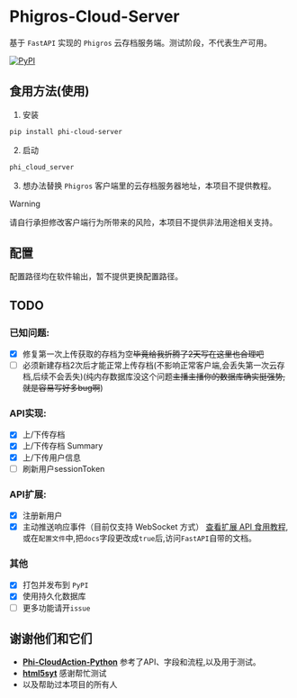 # Phigros-Cloud-Server

基于 `FastAPI` 实现的 `Phigros` 云存档服务端。测试阶段，不代表生产可用。

[![PyPI](https://img.shields.io/pypi/v/phi-cloud-server.svg?label=phi-cloud-server)](https://pypi.org/project/phi-cloud-server/)

## 食用方法(使用)

1. 安装
```bash
pip install phi-cloud-server
```

2. 启动
```bash
phi_cloud_server
```

3. 想办法替换 `Phigros` 客户端里的云存档服务器地址，本项目不提供教程。
> [!WARNING]
> 请自行承担修改客户端行为所带来的风险，本项目不提供非法用途相关支持。

## 配置

配置路径均在软件输出，暂不提供更换配置路径。

## TODO

### 已知问题:
- [x] 修复第一次上传获取的存档为空~~毕竟给我折腾了2天写在这里也合理吧~~
- [ ] 必须新建存档2次后才能正常上传存档(不影响正常客户端,会丢失第一次云存档,后续不会丢失)(纯内存数据库没这个问题~~主播主播你的数据库确实挺强势,就是容易写好多bug啊~~)

### API实现:
- [x] 上/下传存档
- [x] 上/下传存档 Summary
- [x] 上/下传用户信息
- [ ] 刷新用户sessionToken

### API扩展:
- [x] 注册新用户
- [x] 主动推送响应事件（目前仅支持 WebSocket 方式）
[查看扩展 API 食用教程](./asset/extended_interfaces.md),或在`配置文件`中,把`docs`字段更改成`true`后,访问`FastAPI`自带的文档。

### 其他
- [x] 打包并发布到 `PyPI`
- [x] 使用持久化数据库
- [ ] 更多功能请开`issue`

## 谢谢他们和它们
- [**Phi-CloudAction-Python**](https://github.com/wms26/Phi-CloudAction-python) 参考了API、字段和流程,以及用于测试。
- [**html5syt**](https://github.com/html5syt) 感谢帮忙测试
- 以及帮助过本项目的所有人